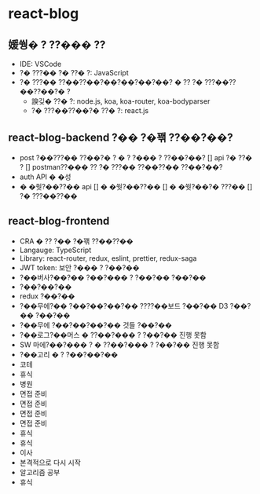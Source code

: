 # react-blog

## 媛쒕� ? ??��� ??

-   IDE: VSCode
-   ?� ???�� ?� ??� ?: JavaScript
-   ?� ???�� ??��??��?��?��?��?��? � ?? ?� ???��??��??��?� ?
    -   諛깆� ??� ?: node.js, koa, koa-router, koa-bodyparser
    -   ?� ???��??��?� ??� ?: react.js

## react-blog-backend ?�� ?�꽦 ??��?��?

-   post ?��???�� ??��?� ? � ? ?��� ? ??��?��?
    [] api ?� ??� ?
    [] postman??��� ?? ?� ???�� ??��??�� ??��?��?
-   auth API � �성
-   � �쒓?��??�� api
    [] � �쒓?��??��
    [] � �쒓?��?� ???��
    [] ?� ???��??��

## react-blog-frontend

-   CRA � ?? ?�� ?�꽦 ??��??��
-   Langauge: TypeScript
-   Library: react-router, redux, eslint, prettier, redux-saga
-   JWT token: 보안 ?��� ? ?��?��
-   ?��버사?��?�� ?��?��� ? ?��?�� ?��?��
-   ?��?��?��
-   redux ?��?��
-   ?��무에?�� ?��?��?��?�� ????��보드 ?��?�� D3 ?��?�� ?��?��
-   ?��무에 ?��?��?��?�� 것들 ?��?��
-   ?��로그?��머스 � ??��?��� ? ?��?�� 진행 못함
-   SW 마에?��?��� ? � ??��?��� ? ?��?�� 진행 못함
-   ?��고리 � ? ?��?��?��
-   코테
-   휴식
-   병원
-   면접 준비
-   면접 준비
-   면접 준비
-   면접 준비
-   휴식
-   휴식
-   이사
-   본격적으로 다시 시작
-   알고리즘 공부
-   휴식